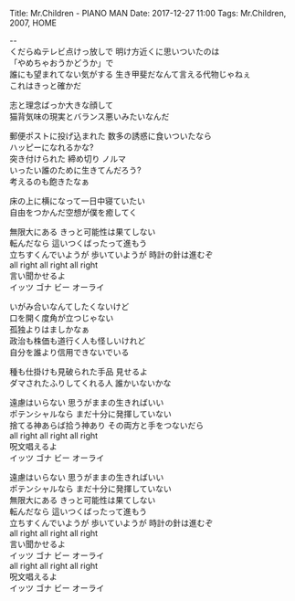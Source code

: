Title: Mr.Children - PIANO MAN
Date: 2017-12-27 11:00
Tags: Mr.Children, 2007, HOME


--  
くだらぬテレビ点けっ放しで 明け方近くに思いついたのは  
「やめちゃおうかどうか」で  
誰にも望まれてない気がする 生き甲斐だなんて言える代物じゃねぇ  
これはきっと確かだ  
  
志と理念ばっか大きな顔して  
猫背気味の現実とバランス悪いみたいなんだ  
  
郵便ポストに投げ込まれた 数多の誘惑に食いついたなら  
ハッピーになれるかな?  
突き付けられた 締め切り ノルマ  
いったい誰のために生きてんだろう?  
考えるのも飽きたなぁ  
  
床の上に横になって一日中寝ていたい  
自由をつかんだ空想が僕を癒してく  
  
無限大にある きっと可能性は果てしない  
転んだなら 這いつくばったって進もう  
立ちすくんでいようが 歩いていようが 時計の針は進むぞ  
all right all right all right  
言い聞かせるよ  
イッツ ゴナ ビー オーライ  
  
いがみ合いなんてしたくないけど  
口を開く度角が立つじゃない  
孤独よりはましかなぁ  
政治も株価も道行く人も怪しいけれど  
自分を誰より信用できないでいる  
  
種も仕掛けも見破られた手品 見せるよ  
ダマされたふりしてくれる人 誰かいないかな  
  
遠慮はいらない 思うがままの生きればいい  
ポテンシャルなら まだ十分に発揮していない  
捨てる神あらば拾う神あり その両方と手をつないだら  
all right all right all right  
呪文唱えるよ  
イッツ ゴナ ビー オーライ  
  
遠慮はいらない 思うがままの生きればいい  
ポテンシャルなら まだ十分に発揮していない  
無限大にある きっと可能性は果てしない  
転んだなら 這いつくばったって進もう  
立ちすくんでいようが 歩いていようが 時計の針は進むぞ  
all right all right all right  
言い聞かせるよ  
イッツ ゴナ ビー オーライ  
all right all right all right  
呪文唱えるよ  
イッツ ゴナ ビー オーライ  
